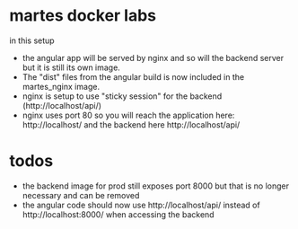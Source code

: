 # martes docker labs

in this setup 
- the angular app will be served by nginx and so will the backend server but it is still its own image. 
- The "dist" files from the angular build is now included in the martes_nginx image.
- nginx is setup to use "sticky session" for the backend (http://localhost/api/) 
- nginx uses port 80 so you will reach the application here: http://localhost/ and the backend here http://localhost/api/

# todos
- the backend image for prod still exposes port 8000 but that is no longer necessary and can be removed
- the angular code should now use http://localhost/api/ instead of http://localhost:8000/ when accessing the backend


